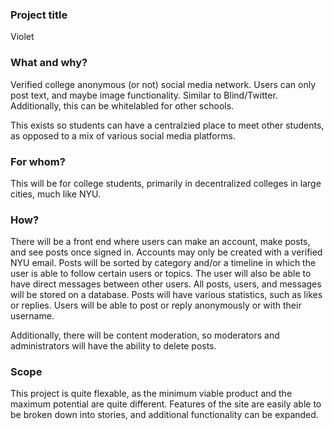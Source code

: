 
### Project title

Violet

### What and why?

Verified college anonymous (or not) social media network. Users can only post text, and maybe image functionality. Similar to Blind/Twitter. Additionally, this can be whitelabled for other schools. 

This exists so students can have a centralzied place to meet other students, as opposed to a mix of various social media platforms. 

### For whom?

This will be for college students, primarily in decentralized colleges in large cities, much like NYU. 

### How?

There will be a front end where users can make an account, make posts, and see posts once signed in. Accounts may only be created with a verified NYU email. Posts will be sorted by category and/or a timeline in which the user is able to follow certain users or topics. The user will also be able to have direct messages between other users. All posts, users, and messages will be stored on a database. Posts will have various statistics, such as likes or replies. Users will be able to post or reply anonymously or with their username. 

Additionally, there will be content moderation, so moderators and administrators will have the ability to delete posts. 

### Scope

This project is quite flexable, as the minimum viable product and the maximum potential are quite different. Features of the site are easily able to be broken down into stories, and additional functionality can be expanded. 
 